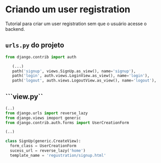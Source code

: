 # Criando um user registration 
 
 Tutorial para criar um user registration sem que o usuário acesse o backend.
 
 ## ```urls.py``` do projeto
 
 ``` python
 from django.contrib import auth
 ```
 
 ``` python
  	(...)
    path('signup', views.SignUp.as_view(), name='signup'),
    path('login', auth.views.LoginView.as_view(), name='login'),
    path('logout', auth.views.LogoutView.as_view(), name='logout'),
 ```
 
 
 ## ```view.py`` 

```python
(..)
from django.urls import reverse_lazy
from django.views imoport generic
from django.contrib.auth.forms import UserCreationForm

(..)

class SignUp(generic.CreateView):
  form_class = UserCreationForm
  sucess_url = reverse_lazy('home')
  template_name = 'regustration/signup.html'
```

 
 
